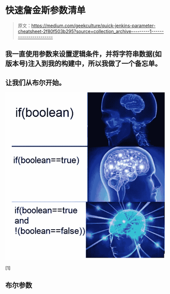 # 快速詹金斯参数清单

> 原文：<https://medium.com/geekculture/quick-jenkins-parameter-cheatsheet-2f80f503b295?source=collection_archive---------1----------------------->

## 我一直使用参数来设置逻辑条件，并将字符串数据(如版本号)注入到我的构建中，所以我做了一个备忘单。

## 让我们从布尔开始。

![](img/1ca3c5ea5f43a24879599808d6aad8a1.png)

[1]

## 布尔参数